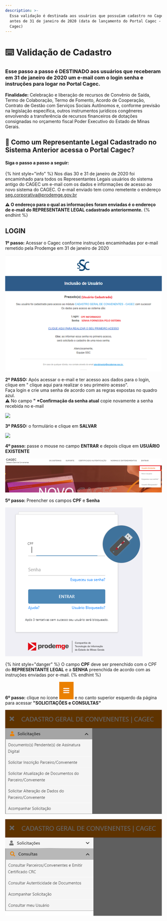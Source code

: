 ```yaml
---
description: >-
  Essa validação é destinada aos usuários que possuíam cadastro no Cagec físico,
  antes de 31 de janeiro de 2020 (data de lançamento do Portal Cagec - o novo
  Cagec)
---
```


# ⌨️  Validação de Cadastro

### Esse passo a passo é **DESTINADO aos usuários que receberam em 31 de janeiro de 2020 um e-mail com o login senha e instruções para logar no Portal Cagec.**

&#x20;**Finalidade:** Celebração e liberação de recursos de Convênio de Saída, Termo de Colaboração, Termo de Fomento, Acordo de Cooperação, Contrato de Gestão com Serviços Sociais Autônomos e, conforme previsão na legislação específica, outros instrumentos jurídicos congêneres envolvendo a transferência de recursos financeiros de dotações consignadas no orçamento fiscal Poder Executivo do Estado de Minas Gerais.

## 🔑 Como um Representante Legal Cadastrado no Sistema Anterior acessa o Portal Cagec?

#### Siga o passo a passo a seguir:

{% hint style="info" %}
Nos dias 30 e 31 de janeiro de 2020 foi encaminhado para todos os Representantes Legais usuários do sistema antigo do CAGEC um e-mail com os dados e informações de acesso ao novo sistema do CAGEC. O e-mail enviado tem como remetente o endereço seg.corporativa@prodemge.gov.br

**⚠️ O endereço para o qual as informações foram enviadas é o endereço de e-mail do REPRESENTANTE LEGAL cadastrado anteriormente.**
{% endhint %}

## **LOGIN**

**1º passo:** Acessar o Cagec conforme instruções encaminhadas por e-mail remetido pela Prodemge em 31 de janeiro de 2020

![](<../.gitbook/assets/image (75).png>)

&#x20;**2º PASSO:** Após acessar o e-mail e ter acesso aos dados para o login, clique em " clique aqui para realizar o seu primeiro acesso".\
Faça login e crie uma senha de acordo com as regras expostas no quadro azul. \
⚠️ No campo **" \*Confirmação da senha atual** copie novamente a senha recebida no e-mail

![](<../.gitbook/assets/Captura de Tela 2020-10-18 às 17.02.46.png>)

**3º PASSO:** o formulário e clique em **SALVAR**

![](<../.gitbook/assets/Captura de Tela 2020-10-18 às 17.35.21.png>)



**4º passo:** passe o mouse no campo **ENTRAR** e depois clique em **USUÁRIO EXISTENTE**

![](<../.gitbook/assets/image (76).png>)

**5º passo:** Preencher os campos **CPF** e **Senha**

![](<../.gitbook/assets/image (77).png>)

{% hint style="danger" %}
O campo **CPF** deve ser preenchido com o CPF do **REPRESENTANTE LEGAL** e a **SENHA** preenchida de acordo com as instruções enviadas por e-mail.
{% endhint %}


**6º passo:** clique no ícone <img src="../.gitbook/assets/image (2) (1).png" alt="" data-size="original"> e no canto superior esquerdo da página para acessar   **"SOLICITAÇÕES e CONSULTAS"**

![](<../.gitbook/assets/image (3) (1).png>)

![](<../.gitbook/assets/image (25).png>)

